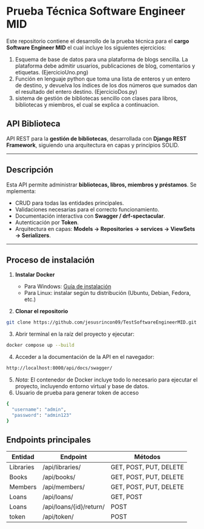 # Prueba Técnica Software Engineer MID
Este repositorio contiene el desarrollo de la prueba técnica para el **cargo Software Engineer MID** el cual incluye los siguientes ejercicios:
1. Esquema de base de datos para una plataforma de blogs sencilla. La plataforma debe admitir usuarios, publicaciones de blog, comentarios y etiquetas. (EjercicioUno.png)
2. Función en lenguaje python que toma una lista de enteros y un entero de destino, y devuelva los índices de los dos números que sumados dan el resultado del entero destino. (EjercicioDos.py)
3. sistema de gestión de bibliotecas sencillo con clases para libros, bibliotecas y miembros, el cual se explica a continuacion. 


## API Biblioteca 

API REST para la **gestión de bibliotecas**, desarrollada con **Django REST Framework**, siguiendo una arquitectura en capas y principios SOLID.

---

## Descripción

Esta API permite administrar **bibliotecas, libros, miembros y préstamos**. 
Se mplementa:

- CRUD para todas las entidades principales.
- Validaciones necesarias para el correcto funcionamiento.
- Documentación interactiva con **Swagger / drf-spectacular**.
- Autenticación por **Token**.
- Arquitectura en capas: **Models → Repositories → services → ViewSets → Serializers**.
---

## Proceso de instalación 
1. **Instalar Docker**  
   - Para Windows: [Guía de instalación](https://docs.docker.com/desktop/setup/install/windows-install/)  
   - Para Linux: instalar según tu distribución (Ubuntu, Debian, Fedora, etc.)

2. **Clonar el repositorio**  

```bash
git clone https://github.com/jesusrincon09/TestSoftwareEngineerMID.git
````

3. Abrir terminal en la raíz del proyecto y ejecutar:
```bash
docker compose up --build
````
4. Acceder a la documentación de la API en el navegador:
```bash
http://localhost:8000/api/docs/swagger/
````
5. *Nota:* El contenedor de Docker incluye todo lo necesario para ejecutar el proyecto, incluyendo entorno virtual y base de datos.
6. Usuario de prueba para generar token de acceso
```bash
{
  "username": "admin",
  "password": "admin123"
}

````

## Endpoints principales

| Entidad   | Endpoint                     | Métodos                      |
|-----------|----------------------------- |------------------------------|
| Libraries | /api/libraries/              | GET, POST, PUT, DELETE |
| Books     | /api/books/                  | GET, POST, PUT, DELETE |
| Members   | /api/members/                | GET, POST, PUT, DELETE |
| Loans     | /api/loans/                  | GET, POST |
| Loans     | /api/loans/{id}/return/      | POST |
| token     | /api/token/                  | POST |



